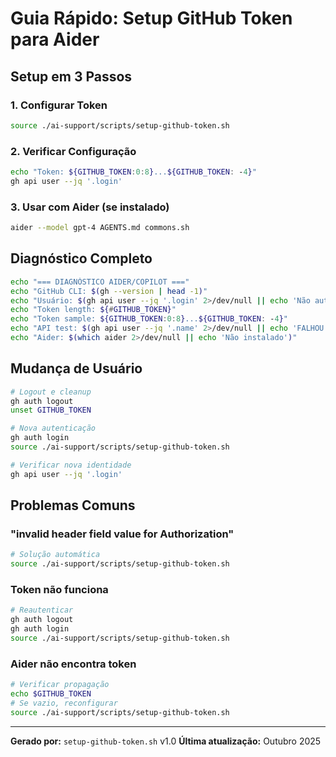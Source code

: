 # Guia Rápido: Setup GitHub Token para Aider

## Setup em 3 Passos

### 1. Configurar Token

```bash
source ./ai-support/scripts/setup-github-token.sh
```

### 2. Verificar Configuração

```bash
echo "Token: ${GITHUB_TOKEN:0:8}...${GITHUB_TOKEN: -4}"
gh api user --jq '.login'
```

### 3. Usar com Aider (se instalado)

```bash
aider --model gpt-4 AGENTS.md commons.sh
```

## Diagnóstico Completo

```bash
echo "=== DIAGNÓSTICO AIDER/COPILOT ==="
echo "GitHub CLI: $(gh --version | head -1)"
echo "Usuário: $(gh api user --jq '.login' 2>/dev/null || echo 'Não autenticado')"
echo "Token length: ${#GITHUB_TOKEN}"
echo "Token sample: ${GITHUB_TOKEN:0:8}...${GITHUB_TOKEN: -4}"
echo "API test: $(gh api user --jq '.name' 2>/dev/null || echo 'FALHOU')"
echo "Aider: $(which aider 2>/dev/null || echo 'Não instalado')"
```

## Mudança de Usuário

```bash
# Logout e cleanup
gh auth logout
unset GITHUB_TOKEN

# Nova autenticação
gh auth login
source ./ai-support/scripts/setup-github-token.sh

# Verificar nova identidade
gh api user --jq '.login'
```

## Problemas Comuns

### "invalid header field value for Authorization"

```bash
# Solução automática
source ./ai-support/scripts/setup-github-token.sh
```

### Token não funciona

```bash
# Reautenticar
gh auth logout
gh auth login
source ./ai-support/scripts/setup-github-token.sh
```

### Aider não encontra token

```bash
# Verificar propagação
echo $GITHUB_TOKEN
# Se vazio, reconfigurar
source ./ai-support/scripts/setup-github-token.sh
```

---

**Gerado por:** `setup-github-token.sh` v1.0
**Última atualização:** Outubro 2025
